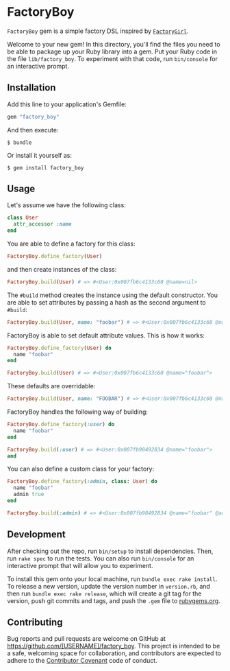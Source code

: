 # FactoryBoy

`FactoryBoy` gem is a simple factory DSL inspired by [`FactoryGirl`](https://github.com/thoughtbot/factory_girl).

Welcome to your new gem! In this directory, you'll find the files you need to be able to package up your Ruby library into a gem. Put your Ruby code in the file `lib/factory_boy`. To experiment with that code, run `bin/console` for an interactive prompt.

## Installation

Add this line to your application's Gemfile:

```ruby
gem "factory_boy"
```

And then execute:

    $ bundle

Or install it yourself as:

    $ gem install factory_boy

## Usage

Let's assume we have the following class:

```ruby
class User
  attr_accessor :name
end
```

You are able to define a factory for this class:

```ruby
FactoryBoy.define_factory(User)
```

and then create instances of the class:

```ruby
FactoryBoy.build(User) # => #<User:0x007fb6c4133c60 @name=nil>
```

The `#build` method creates the instance using the default constructor.
You are able to set attributes by passing a hash as the second argument to `#build`:

```ruby
FactoryBoy.build(User, name: "foobar") # => #<User:0x007fb6c4133c60 @name="foobar">
```

FactoryBoy is able to set default attribute values. This is how it works:

```ruby
FactoryBoy.define_factory(User) do
  name "foobar"
end

FactoryBoy.build(User) # => #<User:0x007fb6c4133c60 @name="foobar">
```

These defaults are overridable:

```ruby
FactoryBoy.build(User, name: "FOOBAR") # => #<User:0x007fb6c4133c60 @name="FOOBAR">
```

FactoryBoy handles the following way of building:

```ruby
FactoryBoy.define_factory(:user) do
  name "foobar"
end

FactoryBoy.build(:user) # => #<User:0x007fb98492834 @name="foobar">
and
```

You can also define a custom class for your factory:

```ruby
FactoryBoy.define_factory(:admin, class: User) do
  name "foobar"
  admin true
end

FactoryBoy.build(:admin) # => #<User:0x007fb98492834 @name="foobar" @admin=true>
```


## Development

After checking out the repo, run `bin/setup` to install dependencies. Then, run `rake spec` to run the tests. You can also run `bin/console` for an interactive prompt that will allow you to experiment.

To install this gem onto your local machine, run `bundle exec rake install`. To release a new version, update the version number in `version.rb`, and then run `bundle exec rake release`, which will create a git tag for the version, push git commits and tags, and push the `.gem` file to [rubygems.org](https://rubygems.org).

## Contributing

Bug reports and pull requests are welcome on GitHub at https://github.com/[USERNAME]/factory_boy. This project is intended to be a safe, welcoming space for collaboration, and contributors are expected to adhere to the [Contributor Covenant](http://contributor-covenant.org) code of conduct.

